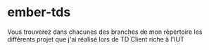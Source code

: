 # ember-tds

Vous trouverez dans chacunes des branches de mon répertoire les différents projet que j'ai réalisé lors de TD Client riche à l'IUT
